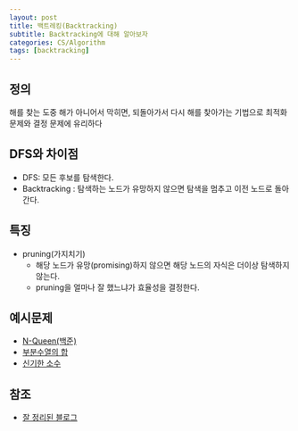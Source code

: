 ```yaml
---
layout: post
title: 백트레킹(Backtracking)
subtitle: Backtracking에 대해 알아보자
categories: CS/Algorithm
tags: [backtracking]
---
```


## 정의
해를 찾는 도중 해가 아니어서 막히면, 되돌아가서 다시 해를 찾아가는 기법으로 최적화 문제와 결정 문제에 유리하다

## DFS와 차이점
- DFS: 모든 후보를 탐색한다.
- Backtracking : 탐색하는 노드가 유망하지 않으면 탐색을 멈추고 이전 노드로 돌아간다.

## 특징
- pruning(가지치기)
  - 해당 노드가 유망(promising)하지 않으면 해당 노드의 자식은 더이상 탐색하지 않는다.
  - pruning을 얼마나 잘 했느냐가 효율성을 결정한다.

## 예시문제
- [N-Queen(백준)](https://www.acmicpc.net/problem/9663)
- [부분수열의 합](https://www.acmicpc.net/problem/1182)
- [신기한 소수](https://www.acmicpc.net/problem/2023)

## 참조
- [잘 정리된 블로그](https://chanhuiseok.github.io/posts/algo-23/)

